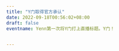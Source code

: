 ```yaml
---
title: "Y门取得官方承认"
date: 2022-09-18T00:56:02+08:00
draft: false
eventname: Yenn第一次将Y门打上直播标题。Y门！


---
```


